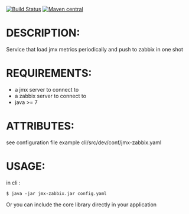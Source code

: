 [![Build Status](https://travis-ci.org/n0rad/jmx-zabbix.png)](https://travis-ci.org/n0rad/jmx-zabbix)
[![Maven central](https://maven-badges.herokuapp.com/maven-central/fr.norad.jmxzabbix/jmx-zabbix-core/badge.svg)](https://maven-badges.herokuapp.com/maven-central/fr.norad.jmxzabbix/jmx-zabbix-core)

# DESCRIPTION:

Service that load jmx metrics periodically and push to zabbix in one shot

# REQUIREMENTS:

* a jmx server to connect to
* a zabbix server to connect to
* java >= 7

# ATTRIBUTES:

see configuration file example cli/src/dev/conf/jmx-zabbix.yaml

# USAGE:

in cli :

``
$ java -jar jmx-zabbix.jar config.yaml
``

Or you can include the core library directly in your application
